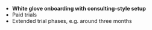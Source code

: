 
- **White glove onboarding with consulting-style setup**
- Paid trials
- Extended trial phases, e.g. around three months